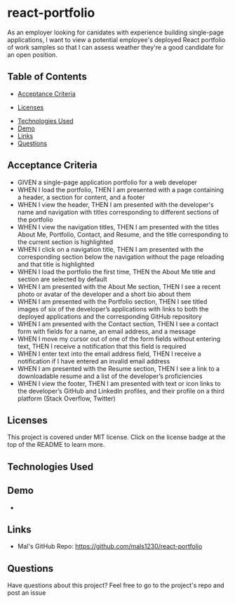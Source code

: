 # react-portfolio

As an employer looking for canidates with experience building single-page applications, I want to view a potential employee's deployed React portfolio of work samples so that I can assess weather they're a good candidate for an open position.

## Table of Contents
- [Acceptance Criteria](#acceptance-criteria)
* [Licenses](#licenses)
- [Technologies Used](#technologies-used)
- [Demo](#demo)
- [Links](#links)
- [Questions](#questions)

## Acceptance Criteria 
- GIVEN a single-page application portfolio for a web developer
- WHEN I load the portfolio, THEN I am presented with a page containing a header, a section for content, and a footer
- WHEN I view the header, THEN I am presented with the developer's name and navigation with titles corresponding to different sections of the portfolio
- WHEN I view the navigation titles, THEN I am presented with the titles About Me, Portfolio, Contact, and Resume, and the title corresponding to the current section is highlighted
- WHEN I click on a navigation title, THEN I am presented with the corresponding section below the navigation without the page reloading and that title is highlighted
- WHEN I load the portfolio the first time, THEN the About Me title and section are selected by default
- WHEN I am presented with the About Me section, THEN I see a recent photo or avatar of the developer and a short bio about them
- WHEN I am presented with the Portfolio section, THEN I see titled images of six of the developer’s applications with links to both the deployed applications and the corresponding GitHub repository
- WHEN I am presented with the Contact section, THEN I see a contact form with fields for a name, an email address, and a message
- WHEN I move my cursor out of one of the form fields without entering text, THEN I receive a notification that this field is required
- WHEN I enter text into the email address field, THEN I receive a notification if I have entered an invalid email address
- WHEN I am presented with the Resume section, THEN I see a link to a downloadable resume and a list of the developer’s proficiencies
- WHEN I view the footer, THEN I am presented with text or icon links to the developer’s GitHub and LinkedIn profiles, and their profile on a third platform (Stack Overflow, Twitter) 

## Licenses
This project is covered under MIT license.  Click on the license badge at the top of the README to learn more.

## Technologies Used

## Demo
- 

## Links
- Mal's GitHub Repo: https://github.com/mals1230/react-portfolio

## Questions
Have questions about this project? Feel free to go to the project's repo and post an issue